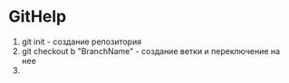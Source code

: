 # GitHelp
1. git init  - создание репозитория
2. git checkout b "BranchName" - создание ветки и переключение на нее
3. 
